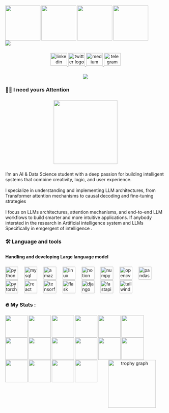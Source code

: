 <img align="left" height="1" src="https://media.giphy.com/media/AB2tJ2sKGJc1qMwBjx/giphy.gif"  />

###

<img align="left" height="110" src="https://media2.giphy.com/media/v1.Y2lkPTc5MGI3NjExdnh3MDA5MTJ6YzNmeWZ3YTE1MGd4cDk3NGdlOXprM3hsb21laWVhciZlcD12MV9pbnRlcm5hbF9naWZfYnlfaWQmY3Q9Zw/H0xZHg3iPMIiko8wrN/giphy.gif"  />

###

<img align="left" height="110" src="https://media.giphy.com/media/inDXmAFK1SfoPJZ8gE/giphy.gif"  />

###

<img align="left" height="110" src="https://media0.giphy.com/media/v1.Y2lkPTc5MGI3NjExcG9leDFhNGZocWtlZmtjNm9jYTdkbjN2bXQyOWhnZnNvbDkydHM4ZSZlcD12MV9pbnRlcm5hbF9naWZfYnlfaWQmY3Q9Zw/d4He8F9bZx4ThhjkjV/giphy.gif"  />

###

<img align="left" height="110" src="https://media0.giphy.com/media/v1.Y2lkPTc5MGI3NjExOWZxNWFjOHh0d3Jnc3dvYXowaW80em1qYmgxbTZyZXF5bnpjc3p1aSZlcD12MV9pbnRlcm5hbF9naWZfYnlfaWQmY3Q9Zw/DLLmMPrzP5965bYPdD/giphy.gif"  />

###

<br clear="both">

<div>
  <img style="100%" src="https://capsule-render.vercel.app/api?type=blur&height=100&section=header&reversal=false&text=Vigneshwaran&fontSize=70&fontColor=FFFFFF&fontAlign=50&fontAlignY=50&stroke=-&animation=twinkling&desc=Let%20start%20Deep%20reseach&descSize=20&descAlign=51&descAlignY=90&textBg=false&color=random"  />
</div>

###

<div align="center">
  <a href="https://www.linkedin.com/in/vigneshwaran-p-613661264/" target="_blank">
    <img src="https://raw.githubusercontent.com/maurodesouza/profile-readme-generator/master/src/assets/icons/social/linkedin/default.svg" width="52" height="40" alt="linkedin logo"  />
  </a>
  <a href="https://x.com/Vigneshwaran2Ai" target="_blank">
    <img src="https://raw.githubusercontent.com/maurodesouza/profile-readme-generator/master/src/assets/icons/social/twitter/default.svg" width="52" height="40" alt="twitter logo"  />
  </a>
  <a href="https://medium.com/@vickythevgn" target="_blank">
    <img src="https://raw.githubusercontent.com/maurodesouza/profile-readme-generator/master/src/assets/icons/social/medium/default.svg" width="52" height="40" alt="medium logo"  />
  </a>
  <a href="https://t.me/+AfoQmnugMfM1NmNl" target="_blank">
    <img src="https://raw.githubusercontent.com/maurodesouza/profile-readme-generator/master/src/assets/icons/social/telegram/default.svg" width="52" height="40" alt="telegram logo"  />
  </a>
</div>

###

<div align="center">
  <img src="https://visitor-badge.laobi.icu/badge?page_id=Vigneshwaran.Vigneshwaran&"  />
</div>

###

<h3 align="left">👩‍💻  I need yours Attention</h3>

###

<div align="center">
  <img height="200" src="https://media4.giphy.com/media/v1.Y2lkPTc5MGI3NjExdm95dDF4eGxiZTY5MjEyeDlhazZmYnl0YWNyM2trYnhkMzVxMTBiNyZlcD12MV9pbnRlcm5hbF9naWZfYnlfaWQmY3Q9Zw/XkinNCk1Tf4NR3EyBA/giphy.gif"  />
</div>

###

<p align="left">I’m an AI & Data Science student with a deep passion for building intelligent systems that combine creativity, logic, and user experience.<br><br>I specialize in understanding and implementing LLM architectures, from Transformer attention mechanisms to causal decoding and fine-tuning strategies <br><br>I focus on LLMs architectures, attention mechanisms, and end-to-end LLM workflows to build smarter and more intuitive applications. If anybody intersted in the research in Artificial intelligence system and LLMs Specifically in emgergent  of intelligence .</p>

###

<h3 align="left">🛠 Language and tools</h3>

###

<h4 align="left">Handling  and developing  Large language model</h4>

###

<div align="left">
  <img src="https://cdn.jsdelivr.net/gh/devicons/devicon/icons/python/python-original-wordmark.svg" height="40" alt="python logo"  />
  <img width="12" />
  <img src="https://cdn.simpleicons.org/mysql/4479A1" height="40" alt="mysql logo"  />
  <img width="12" />
  <img src="https://cdn.jsdelivr.net/gh/devicons/devicon/icons/amazonwebservices/amazonwebservices-line-wordmark.svg" height="40" alt="amazonwebservices logo"  />
  <img width="12" />
  <img src="https://cdn.jsdelivr.net/gh/devicons/devicon/icons/linux/linux-original.svg" height="40" alt="linux logo"  />
  <img width="12" />
  <img src="https://cdn.jsdelivr.net/gh/devicons/devicon/icons/notion/notion-original.svg" height="40" alt="notion logo"  />
  <img width="12" />
  <img src="https://cdn.jsdelivr.net/gh/devicons/devicon/icons/numpy/numpy-original.svg" height="40" alt="numpy logo"  />
  <img width="12" />
  <img src="https://cdn.jsdelivr.net/gh/devicons/devicon/icons/opencv/opencv-original.svg" height="40" alt="opencv logo"  />
  <img width="12" />
  <img src="https://cdn.jsdelivr.net/gh/devicons/devicon/icons/pandas/pandas-original.svg" height="40" alt="pandas logo"  />
  <img width="12" />
  <img src="https://cdn.jsdelivr.net/gh/devicons/devicon/icons/pytorch/pytorch-original.svg" height="40" alt="pytorch logo"  />
  <img width="12" />
  <img src="https://cdn.jsdelivr.net/gh/devicons/devicon/icons/react/react-original.svg" height="40" alt="react logo"  />
  <img width="12" />
  <img src="https://cdn.jsdelivr.net/gh/devicons/devicon/icons/tensorflow/tensorflow-original.svg" height="40" alt="tensorflow logo"  />
  <img width="12" />
  <img src="https://cdn.jsdelivr.net/gh/devicons/devicon/icons/flask/flask-original.svg" height="40" alt="flask logo"  />
  <img width="12" />
  <img src="https://cdn.jsdelivr.net/gh/devicons/devicon/icons/django/django-plain.svg" height="40" alt="django logo"  />
  <img width="12" />
  <img src="https://cdn.jsdelivr.net/gh/devicons/devicon/icons/fastapi/fastapi-original.svg" height="40" alt="fastapi logo"  />
  <img width="12" />
  <img src="https://cdn.jsdelivr.net/gh/devicons/devicon/icons/tailwindcss/tailwindcss-original-wordmark.svg" height="40" alt="tailwindcss logo"  />
</div>

###

<h3 align="left">🔥   My Stats :</h3>

###

<img align="left" height="70" src="https://media3.giphy.com/media/v1.Y2lkPTc5MGI3NjExams2NDZld3YwbHJ3MXJlODVkN3dydWdxY3AzcjZvbzJ3ZGN5ZDhkMyZlcD12MV9pbnRlcm5hbF9naWZfYnlfaWQmY3Q9Zw/2cPjL0aw7Zx6egt75W/giphy.gif"  />

###

<img align="left" height="70" src="https://media4.giphy.com/media/v1.Y2lkPTc5MGI3NjExMmhjbHJpYnJhOHY5ZjhyYjAyY21kdzNmNWxiOTB4NWEwaGdveTMzZiZlcD12MV9pbnRlcm5hbF9naWZfYnlfaWQmY3Q9Zw/f3AxgS3cJcDtqt39sn/giphy.gif"  />

###

<img align="left" height="70" src="https://media1.giphy.com/media/v1.Y2lkPTc5MGI3NjExY241NmZkYWE1dmlneDV3bDNkOGJ6dGNudmF6YmZpZnc5czlwNjJvbSZlcD12MV9pbnRlcm5hbF9naWZfYnlfaWQmY3Q9Zw/cEe1kOzp5vg8Xw92U1/giphy.gif"  />

###

<img align="left" height="70" src="https://media3.giphy.com/media/v1.Y2lkPTc5MGI3NjExeDcyeGVmcDIzb293ZGwyNmc5ZHF0cmFzMzFrM2w3bWNzMTBqYmlncSZlcD12MV9pbnRlcm5hbF9naWZfYnlfaWQmY3Q9Zw/ZcYONukAU7ihKtqJQI/giphy.gif"  />

###

<img align="left" height="70" src="https://media1.giphy.com/media/v1.Y2lkPTc5MGI3NjExYjVheDViMTJ5d3NobGVrb2trZ2M4djhkZWlubHhvMnZrdWdyYWF2OCZlcD12MV9pbnRlcm5hbF9naWZfYnlfaWQmY3Q9Zw/vF3jbCEGJPfNIAD28m/giphy.gif"  />

###

<img align="left" height="70" src="https://media3.giphy.com/media/v1.Y2lkPTc5MGI3NjExMXFzODdmNTlqYnYzMjh5bm43NnB3bmY0Y2JoY2k1bHZvNG5sbXh5OCZlcD12MV9pbnRlcm5hbF9naWZfYnlfaWQmY3Q9Zw/Fb5kkhQhUQW0lLnA5O/giphy.gif"  />

###

<img align="left" height="70" src="https://media0.giphy.com/media/v1.Y2lkPTc5MGI3NjExNzZyaW5tcHlxeTZjbjFpeW0xNmdmMDZ5MWR6YzBlazh1cTFibjVmNCZlcD12MV9pbnRlcm5hbF9naWZfYnlfaWQmY3Q9Zw/08wToMdpYVyQPUbJc1/giphy.gif"  />

###

<img align="left" height="70" src="https://media1.giphy.com/media/v1.Y2lkPTc5MGI3NjExYXExMmhwMXpjZjZjZG4wc3BzOWo3OHJpNWU2OG1ubXVkbXhxaWxwciZlcD12MV9pbnRlcm5hbF9naWZfYnlfaWQmY3Q9Zw/JR09s5kv1ApT6WM76V/giphy.gif"  />

###

<img align="left" height="70" src="https://media3.giphy.com/media/v1.Y2lkPTc5MGI3NjExNDBmcXV6c3V6aXV3MnRnazdpOXJva3R5ajh6MTZlYXBmcWJ0OXkzOSZlcD12MV9pbnRlcm5hbF9naWZfYnlfaWQmY3Q9Zw/w4kTuxzaW4agblFAY5/giphy.gif"  />

###

<img align="left" height="70" src="https://media3.giphy.com/media/v1.Y2lkPTc5MGI3NjExMjE2ejE4dnpnaWE4N2l4bnJkbjk4aHY2bm9xaGtiY252NmFmczVkbCZlcD12MV9pbnRlcm5hbF9naWZfYnlfaWQmY3Q9Zw/jKOhtkeMaECs0KjI3Y/giphy.gif"  />

###

<img align="left" height="70" src="https://media1.giphy.com/media/v1.Y2lkPTc5MGI3NjExYzdpbjByemxzbThidjc2bWI2czlsaWd5bDlrYzE4bmJ3MzF5dDhvaSZlcD12MV9pbnRlcm5hbF9naWZfYnlfaWQmY3Q9Zw/q3k1EhO0uIyyo96isd/giphy.gif"  />

###

<img align="left" height="70" src="https://media0.giphy.com/media/v1.Y2lkPTc5MGI3NjExMndsZDU0YTlsZ2ttdTVtY3Vxa2xweXVzc3pweXpneHBramQ0MWtmeSZlcD12MV9pbnRlcm5hbF9naWZfYnlfaWQmY3Q9Zw/EetutChFkoXfu9O1PN/giphy.gif"  />

###

<img align="left" height="70" src="https://media1.giphy.com/media/v1.Y2lkPTc5MGI3NjExeGw0bDJpcjRsOHB5cHBsdHFka3F5c292czVsMno4Yjg3cTB0dnc2aCZlcD12MV9pbnRlcm5hbF9naWZfYnlfaWQmY3Q9Zw/kUSbonI0s9QcARdUYo/giphy.gif"  />

###

<img align="left" height="70" src="https://media1.giphy.com/media/v1.Y2lkPTc5MGI3NjExbWVmMjhrOWtvYWV4YWVyMno1ZG44NWx6NHJtZXFvMGtoNXd4aTMyOSZlcD12MV9pbnRlcm5hbF9naWZfYnlfaWQmY3Q9Zw/Qij4dIN5wTxFMpQTnY/giphy.gif"  />

###

<img align="left" height="70" src="https://media3.giphy.com/media/v1.Y2lkPTc5MGI3NjExcmgxZ2N1OHdyYmFpZXBrcGg3ancxM2swdXgwbnB5b3VsMnVsZzg1dyZlcD12MV9pbnRlcm5hbF9naWZfYnlfaWQmY3Q9Zw/DG8hFpaeHX1pNDsjlC/giphy.gif"  />

###

<img align="left" height="70" src="https://media3.giphy.com/media/v1.Y2lkPTc5MGI3NjExbTJiYmFuNGZnZnByZzFxMDM0b3NuOWE2ZDRlODE3cG53ZjJnZzgzZCZlcD12MV9pbnRlcm5hbF9naWZfYnlfaWQmY3Q9Zw/YEbmDAdDpcoIImsZ8h/giphy.gif"  />

###

<div align="center">
  <img src="https://github-profile-trophy.vercel.app?username=Vigneshwaran&theme=dracula&column=-1&row=1&margin-w=8&margin-h=8&no-bg=false&no-frame=false&order=4" height="150" alt="trophy graph"  />
</div>

###
